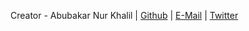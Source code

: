 Creator - Abubakar Nur Khalil | [Github](https://github.com/Zero-1729) | [E-Mail](zero1729@protonmail.com) | [Twitter](https://twitter.com/ihate1999)
